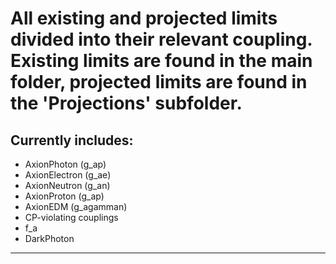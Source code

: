 # All existing and projected limits divided into their relevant coupling. Existing limits are found in the main folder, projected limits are found in the 'Projections' subfolder.

## Currently includes:
* AxionPhoton (g_ap) 
* AxionElectron (g_ae)
* AxionNeutron (g_an)
* AxionProton (g_ap)
* AxionEDM (g_agamman)
* CP-violating couplings
* f_a
* DarkPhoton
---